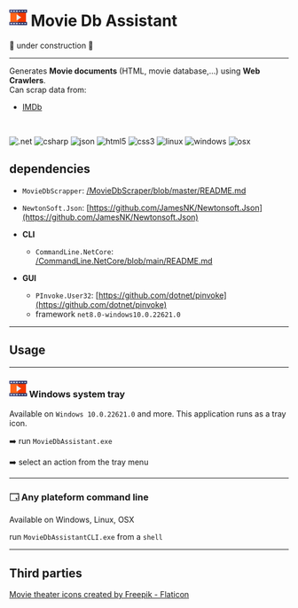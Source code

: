 ﻿# ![icon](./assets/multimedia-small.png) Movie Db Assistant

🚧 under construction 🚧

___

Generates **Movie documents** (HTML, movie database,...) using **Web Crawlers**.
<br>Can scrap data from:
- [IMDb](http://www.imdb.com)

<br>

![.net](https://img.shields.io/static/v1?label=&message=.NET%208&color=307639&style=plastic&logo=.net) 
![csharp](https://img.shields.io/static/v1?label=&message=C%20&sharp;&color=cdf998&style=plastic&logo=csharp&logoColor=dodgerblue) 
![json](https://img.shields.io/static/v1?label=&message=JSON&color=cdf998&style=plastic&logo=javascript&logoColor=darkgreen)
![html5](https://img.shields.io/static/v1?label=&message=HTML5&color=cdf998&style=plastic&logo=html5) ![css3](https://img.shields.io/static/v1?label=&message=CSS3&color=cdf998&style=plastic&logo=css3&logoColor=black)
![linux](https://img.shields.io/static/v1?label=&message=Linux&color=285fdd&style=plastic&logo=linux) ![windows](https://img.shields.io/static/v1?label=&message=Windows&color=285fdd&style=plastic&logo=windows&logoColor=77DDFF) ![osx](https://img.shields.io/static/v1?label=&message=OSX&color=285fdd&style=plastic&logo=apple&logoColor=AAFFAA)

## dependencies

- `MovieDbScrapper`:  [/MovieDbScraper/blob/master/README.md](https://github.com/franck-gaspoz/MovieDbScraper/blob/master/README.md)
- `NewtonSoft.Json`: [https://github.com/JamesNK/Newtonsoft.Json](https://github.com/JamesNK/Newtonsoft.Json)

- **CLI**

    - `CommandLine.NetCore`: [/CommandLine.NetCore/blob/main/README.md](https://github.com/franck-gaspoz/CommandLine.NetCore/blob/main/README.md)

- **GUI**

    - `PInvoke.User32`: [https://github.com/dotnet/pinvoke](https://github.com/dotnet/pinvoke)
    - framework `net8.0-windows10.0.22621.0`

___

## Usage

___

### ![icon](./assets/multimedia-small.png) Windows system tray

Available on `Windows 10.0.22621.0` and more. This application runs as a tray icon.

:arrow_right: run `MovieDbAssistant.exe`

:arrow_right: select an action from the tray menu

___

### 🗔 Any plateform command line

Available on Windows, Linux, OSX

run `MovieDbAssistantCLI.exe` from a `shell`

___

## Third parties

<a href="https://www.flaticon.com/free-icons/movie-theater" title="movie theater icons">Movie theater icons created by Freepik - Flaticon</a>
